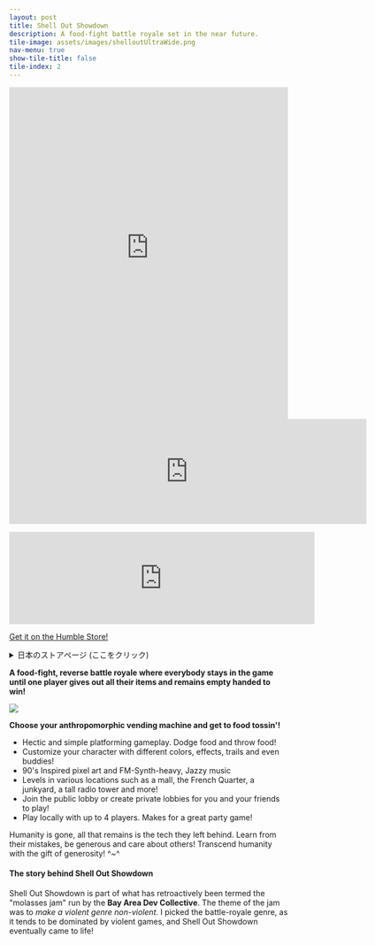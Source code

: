 ```yaml
---
layout: post
title: Shell Out Showdown
description: A food-fight battle royale set in the near future.
tile-image: assets/images/shelloutUltraWide.png
nav-menu: true
show-tile-title: false
tile-index: 2
---
```



<iframe width="100%" height="600" src="https://www.youtube-nocookie.com/embed/6AugzN6W-UM" title="YouTube video player" frameborder="0" allow="accelerometer; autoplay; clipboard-write; encrypted-media; gyroscope; picture-in-picture" allowfullscreen></iframe>

<iframe src="https://store.steampowered.com/widget/1556660/" frameborder="0" width="646" height="190"></iframe>
<p/>
<iframe src="https://itch.io/embed/923443?linkback=true&amp;dark=true" width="552" height="167" frameborder="0"><a href="https://manadream.itch.io/shell-out-showdown">Shell Out Showdown by manadream</a></iframe>
<p/>
<a href="https://www.humblebundle.com/store/shell-out-showdown">Get it on the Humble Store!</a>
<p/>
<details>
  <summary>日本のストアページ (ここをクリック)</summary>
  <br/>
  <div>
<p>自分のアイテムをすべて分け与え、その状態をキープし続けたプレイヤーが勝利する<strong>フードファイト逆バトルロワイアル</strong>！</p>
<p><em></em></p><em>
<p><strong>好きな擬人化自販機を選んで食べ物を投げよう！</strong></p>
<ul><li>目まぐるしくも手軽なプラットフォームゲーム。食べ物を避けては投げよう！
    
</li><li>自分のキャラクターの色、エフェクト、軌跡、そして相棒をカスタマイズ！
    
</li><li>90年代にインスパイアされたピクセルアートとFMシンセがメインのジャジーな音楽
    
</li><li>モール、フレンチ・クオーター、廃品置き場、高層ラジオタワーなど、さまざまなロケーションのステージ！
    
</li><li>公開ロビーに参加したり、プライベートロビーを作成したりして友達とプレイ！
    
</li><li>最大4人のプレイヤーでのローカルプレイが可能。パーティーゲームとして最適！
</li></ul>
<p>人類は滅亡し、残されたのは彼らが作り出した機械のみ。彼らの間違いから学び、寛大な心で他人に親切にしよう！寛大なギフトで人類を超越しよう！^~^<br></p><h4>シェルアウト・ショーダウンの裏話</h4>
</em><p><em>シェルアウト・ショーダウンは、<strong>Bay Area Dev Collective</strong>が過去に実施した「モラセス・ジャム」に参加したゲームの一つです。そのゲームジャムは<em>暴力的なジャンルを非暴力的に</em>がテーマでした。私は暴力的なゲームが大半を占めるバトルロワイアルのジャンルを選び、後にシェルアウト・ショーダウンが誕生しました！<br></em></p><p><br></p>
  </div>
</details>
<p><strong>A food-fight, reverse battle royale where everybody stays in the game<br/>until one player gives out all their items and remains empty handed to win!<br></strong></p>
<p><img src="/assets/images/levelShowcaseEN.gif"></p>
<p><strong></strong></p>
<p><strong>Choose your anthropomorphic vending machine and get to food tossin'!</strong></p>
<ul><li>Hectic and simple platforming gameplay. Dodge food and throw food!
    
</li><li>Customize your character with different colors, effects, trails and even buddies!
    
</li><li>90's Inspired pixel art and FM-Synth-heavy, Jazzy music
    
</li><li>Levels in various locations such as a mall, the French Quarter, a junkyard, a tall radio tower and more!
    
</li><li>Join the public lobby or create private lobbies for you and your friends to play!
    
</li><li>Play locally with up to 4 players. Makes for a great party game!
</li></ul>
<p>Humanity is gone, all that remains is the tech they left behind. Learn from their mistakes, be generous and care about others! Transcend humanity with the gift of generosity! ^~^<br></p>
<h4>The story behind Shell Out Showdown</h4>
<p>Shell Out Showdown is part of what has retroactively been termed the "molasses jam" run by the <strong>Bay Area Dev Collective</strong>. The theme of the jam was to <em>make a violent genre non-violent</em>. I picked the battle-royale genre, as it tends to be dominated by violent games, and Shell Out Showdown eventually came to life!</p>
